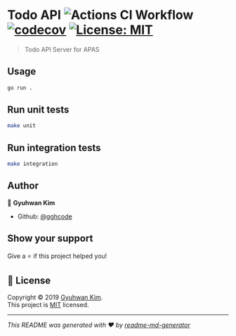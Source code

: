 <!-- <h1 align="center">Welcome to APAS Todo API 👋</h1> -->

# Todo API ![Actions CI Workflow](https://github.com/gghcode/apas-todo-apiserver/workflows/Actions%20CI%20Workflow/badge.svg?branch=master) [![codecov](https://codecov.io/gh/gghcode/apas-todo-apiserver/branch/master/graph/badge.svg?token=lzuStL8dKU)](https://codecov.io/gh/gghcode/apas-todo-apiserver) [![License: MIT](https://img.shields.io/badge/License-MIT-yellow.svg)](https://opensource.org/licenses/MIT)

> Todo API Server for APAS

## Usage

```sh
go run .
```

## Run unit tests

```sh
make unit
```

## Run integration tests

```sh
make integration
```

## Author

👤 **Gyuhwan Kim**

- Github: [@gghcode](https://github.com/gghcode)

## Show your support

Give a ⭐️ if this project helped you!

## 📝 License

Copyright © 2019 [Gyuhwan Kim](https://github.com/gghcode).<br />
This project is [MIT](https://opensource.org/licenses/MIT) licensed.

---

_This README was generated with ❤️ by [readme-md-generator](https://github.com/kefranabg/readme-md-generator)_
